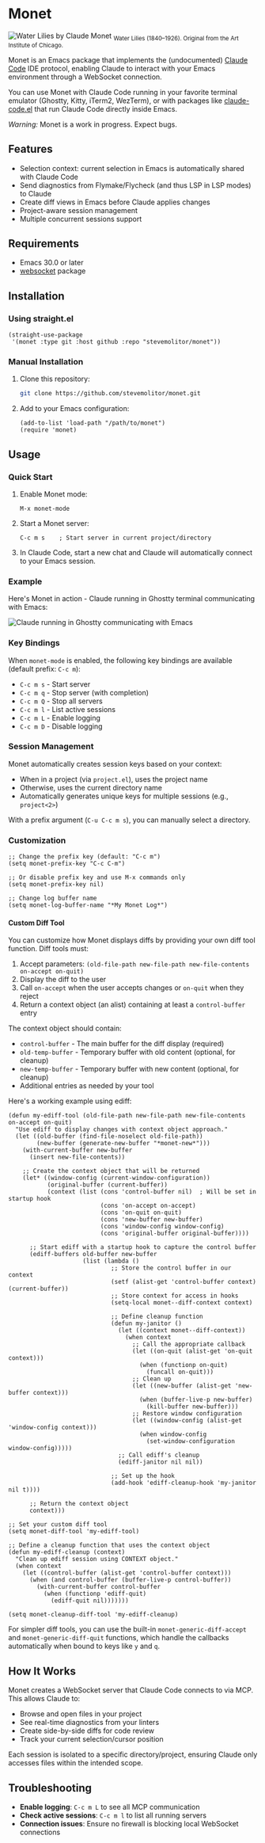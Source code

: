 # Monet

![Water Lilies by Claude Monet](https://cdn.zappy.app/669c203862db189e5bfd2055f3a99bc4.png)
<sub>Water Lilies (1840–1926). Original from the Art Institute of Chicago.</sub>

Monet is an Emacs package that implements the (undocumented) [Claude Code](https://docs.anthropic.com/en/docs/claude-code) IDE protocol, enabling Claude to interact with your Emacs environment through a WebSocket connection.

You can use Monet with Claude Code running in your favorite terminal emulator (Ghostty, Kitty, iTerm2, WezTerm), or with packages like [claude-code.el](https://github.com/stevemolitor/claude-code.el) that run Claude Code directly inside Emacs.

_Warning:_ Monet is a work in progress. Expect bugs. 

## Features

- Selection context: current selection in Emacs is automatically shared with Claude Code
- Send diagnostics from Flymake/Flycheck (and thus LSP in LSP modes) to Claude
- Create diff views in Emacs before Claude applies changes
- Project-aware session management
- Multiple concurrent sessions support

## Requirements

- Emacs 30.0 or later
- [websocket](https://github.com/ahyatt/emacs-websocket) package

## Installation

### Using straight.el

```elisp
(straight-use-package
 '(monet :type git :host github :repo "stevemolitor/monet"))
```

### Manual Installation

1. Clone this repository:
   ```bash
   git clone https://github.com/stevemolitor/monet.git
   ```

2. Add to your Emacs configuration:
   ```elisp
   (add-to-list 'load-path "/path/to/monet")
   (require 'monet)
   ```

## Usage

### Quick Start

1. Enable Monet mode:
   ```elisp
   M-x monet-mode
   ```

2. Start a Monet server:
   ```
   C-c m s    ; Start server in current project/directory
   ```

3. In Claude Code, start a new chat and Claude will automatically connect to your Emacs session.

### Example

Here's Monet in action - Claude running in Ghostty terminal communicating with Emacs:

![Claude running in Ghostty communicating with Emacs](https://cdn.zappy.app/d38bcc5c3ee4894795dbbc5c1cd062e4.png)

### Key Bindings

When `monet-mode` is enabled, the following key bindings are available (default prefix: `C-c m`):

- `C-c m s` - Start server
- `C-c m q` - Stop server (with completion)
- `C-c m Q` - Stop all servers
- `C-c m l` - List active sessions
- `C-c m L` - Enable logging
- `C-c m D` - Disable logging

### Session Management

Monet automatically creates session keys based on your context:
- When in a project (via `project.el`), uses the project name
- Otherwise, uses the current directory name
- Automatically generates unique keys for multiple sessions (e.g., `project<2>`)

With a prefix argument (`C-u C-c m s`), you can manually select a directory.

### Customization

```elisp
;; Change the prefix key (default: "C-c m")
(setq monet-prefix-key "C-c C-m")

;; Or disable prefix key and use M-x commands only
(setq monet-prefix-key nil)

;; Change log buffer name
(setq monet-log-buffer-name "*My Monet Log*")
```

#### Custom Diff Tool

You can customize how Monet displays diffs by providing your own diff tool function. Diff tools must:

1. Accept parameters: `(old-file-path new-file-path new-file-contents on-accept on-quit)`
2. Display the diff to the user
3. Call `on-accept` when the user accepts changes or `on-quit` when they reject
4. Return a context object (an alist) containing at least a `control-buffer` entry

The context object should contain:
- `control-buffer` - The main buffer for the diff display (required)
- `old-temp-buffer` - Temporary buffer with old content (optional, for cleanup)
- `new-temp-buffer` - Temporary buffer with new content (optional, for cleanup)
- Additional entries as needed by your tool

Here's a working example using ediff:

```elisp
(defun my-ediff-tool (old-file-path new-file-path new-file-contents on-accept on-quit)
  "Use ediff to display changes with context object approach."
  (let ((old-buffer (find-file-noselect old-file-path))
        (new-buffer (generate-new-buffer "*monet-new*")))
    (with-current-buffer new-buffer
      (insert new-file-contents))
    
    ;; Create the context object that will be returned
    (let* ((window-config (current-window-configuration))
           (original-buffer (current-buffer))
           (context (list (cons 'control-buffer nil)  ; Will be set in startup hook
                          (cons 'on-accept on-accept)
                          (cons 'on-quit on-quit)
                          (cons 'new-buffer new-buffer)
                          (cons 'window-config window-config)
                          (cons 'original-buffer original-buffer))))
      
      ;; Start ediff with a startup hook to capture the control buffer
      (ediff-buffers old-buffer new-buffer
                     (list (lambda ()
                             ;; Store the control buffer in our context
                             (setf (alist-get 'control-buffer context) (current-buffer))
                             ;; Store context for access in hooks
                             (setq-local monet--diff-context context)
                             
                             ;; Define cleanup function
                             (defun my-janitor ()
                               (let ((context monet--diff-context))
                                 (when context
                                   ;; Call the appropriate callback
                                   (let ((on-quit (alist-get 'on-quit context)))
                                     (when (functionp on-quit)
                                       (funcall on-quit)))
                                   ;; Clean up
                                   (let ((new-buffer (alist-get 'new-buffer context)))
                                     (when (buffer-live-p new-buffer)
                                       (kill-buffer new-buffer)))
                                   ;; Restore window configuration
                                   (let ((window-config (alist-get 'window-config context)))
                                     (when window-config
                                       (set-window-configuration window-config)))))
                               ;; Call ediff's cleanup
                               (ediff-janitor nil nil))
                             
                             ;; Set up the hook
                             (add-hook 'ediff-cleanup-hook 'my-janitor nil t))))
      
      ;; Return the context object
      context)))

;; Set your custom diff tool
(setq monet-diff-tool 'my-ediff-tool)

;; Define a cleanup function that uses the context object
(defun my-ediff-cleanup (context)
  "Clean up ediff session using CONTEXT object."
  (when context
    (let ((control-buffer (alist-get 'control-buffer context)))
      (when (and control-buffer (buffer-live-p control-buffer))
        (with-current-buffer control-buffer
          (when (functionp 'ediff-quit)
            (ediff-quit nil)))))))

(setq monet-cleanup-diff-tool 'my-ediff-cleanup)
```

For simpler diff tools, you can use the built-in `monet-generic-diff-accept` and `monet-generic-diff-quit` functions, which handle the callbacks automatically when bound to keys like `y` and `q`.

## How It Works

Monet creates a WebSocket server that Claude Code connects to via MCP. This allows Claude to:

- Browse and open files in your project
- See real-time diagnostics from your linters
- Create side-by-side diffs for code review
- Track your current selection/cursor position

Each session is isolated to a specific directory/project, ensuring Claude only accesses files within the intended scope.

## Troubleshooting

- **Enable logging**: `C-c m L` to see all MCP communication
- **Check active sessions**: `C-c m l` to list all running servers
- **Connection issues**: Ensure no firewall is blocking local WebSocket connections
